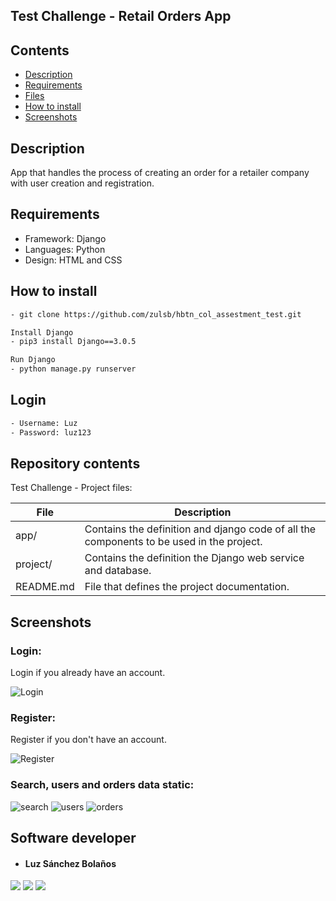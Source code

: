## Test Challenge - Retail Orders App

## Contents

* [Description](https://github.com/zulsb/hbtn_col_assestment_test#description)
* [Requirements](https://github.com/zulsb/hbtn_col_assestment_test#requirements)
* [Files](https://github.com/zulsb/hbtn_col_assestment_test#repository-contents)
* [How to install](https://github.com/zulsb/hbtn_col_assestment_test#how-to-install)
* [Screenshots](https://github.com/zulsb/hbtn_col_assestment_test#screenshots)


## Description
App that handles the process of creating an order for a retailer company with user creation and registration.

## Requirements
* Framework: Django
* Languages: Python 
* Design: HTML and CSS 

## How to install

```bash
- git clone https://github.com/zulsb/hbtn_col_assestment_test.git

Install Django
- pip3 install Django==3.0.5

Run Django
- python manage.py runserver

```

## Login
```bash
- Username: Luz
- Password: luz123

```


## Repository contents
Test Challenge - Project files:

|   **File**   |   **Description**   |
| -------------- | --------------------- |
|app/ | Contains the definition and django code of all the components to be used in the project. |
|project/ | Contains the definition the Django web service and database.|
|README.md | File that defines the project documentation. |

## Screenshots

### Login:
Login if you already have an account.

![Login](https://user-images.githubusercontent.com/7723544/127717846-357e4608-32fa-463b-bdb8-66da3ace77bb.png)

### Register:
Register if you don't have an account.

![Register](https://user-images.githubusercontent.com/7723544/127717855-94f14491-5917-45e5-88bd-20d592beb168.png)

### Search, users and orders data static:

![search](https://user-images.githubusercontent.com/7723544/127717850-45463901-7d39-4bf4-8260-2f69d22ed4a5.png)
![users](https://user-images.githubusercontent.com/7723544/127717852-5b367d5e-6043-4339-bd4a-c600bb55f036.png)
![orders](https://user-images.githubusercontent.com/7723544/127717853-c350c749-1bdd-4485-906b-d17c051feec1.png)

## Software developer

* #### Luz Sánchez Bolaños
[<img src="https://img.shields.io/badge/LuzSanchez-%230077B5.svg?&style=flat-square&logo=linkedin&logoColor=white"/>](https://www.linkedin.com/in/luzsanchezb/)
[<img src="https://img.shields.io/badge/@LuzSanchezB-%231da1f2.svg?&style=flat-square&logo=twitter&logoColor=white"/>](https://twitter.com/LuzSanchezB)
[<img src="https://img.shields.io/badge/zulsb-332B40?&style=flat-square&logo=Github&logoColor=white"/>](https://github.com/zulsb)